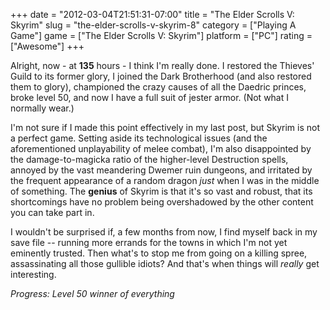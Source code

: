 +++
date = "2012-03-04T21:51:31-07:00"
title = "The Elder Scrolls V: Skyrim"
slug = "the-elder-scrolls-v-skyrim-8"
category = ["Playing A Game"]
game = ["The Elder Scrolls V: Skyrim"]
platform = ["PC"]
rating = ["Awesome"]
+++

Alright, now - at <b>135</b> hours - I think I'm really done.  I restored the Thieves' Guild to its former glory, I joined the Dark Brotherhood (and also restored them to glory), championed the crazy causes of all the Daedric princes, broke level 50, and now I have a full suit of jester armor.  (Not what I normally wear.)

I'm not sure if I made this point effectively in my last post, but Skyrim is not a perfect game.  Setting aside its technological issues (and the aforementioned unplayability of melee combat), I'm also disappointed by the damage-to-magicka ratio of the higher-level Destruction spells, annoyed by the vast meandering Dwemer ruin dungeons, and irritated by the frequent appearance of a random dragon <i>just</i> when I was in the middle of something.  The <b>genius</b> of Skyrim is that it's so vast and robust, that its shortcomings have no problem being overshadowed by the other content you can take part in.

I wouldn't be surprised if, a few months from now, I find myself back in my save file -- running more errands for the towns in which I'm not yet eminently trusted.  Then what's to stop me from going on a killing spree, assassinating all those gullible idiots?  And that's when things will <i>really</i> get interesting.

<i>Progress: Level 50 winner of everything</i>